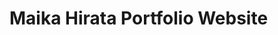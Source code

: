 # Maika Hirata Portfolio Website

<!-- https://vscode.dev/github/uni-mairata/uni-mairata.github.io -->
<!-- started development 09.28.22 -->

